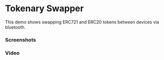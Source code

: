 # Tokenary Swapper

This demo shows swapping ERC721 and ERC20 tokens between devices via bluetooth.

### Screenshots

### Video
